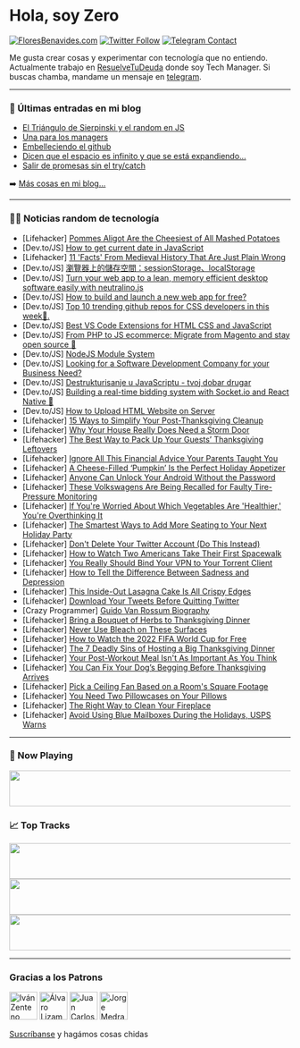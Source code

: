 # Hola, soy Zero

[![FloresBenavides.com](https://img.shields.io/website?down_message=oops&label=MiBlog&style=for-the-badge&up_message=online&url=https%3A%2F%2Ffloresbenavides.com)](https://floresbenavides.com) [![Twitter Follow](https://img.shields.io/twitter/follow/ZeroDragon?color=%231DA1F2&label=Follow&logo=twitter&logoColor=ffffff&style=for-the-badge)](https://twitter.com/zerodragon) [![Telegram Contact](https://img.shields.io/badge/escr%C3%ADbeme-ZeroDragon-%2326A5E4?style=for-the-badge&logo=telegram)](https://t.me/zerodragon)

Me gusta crear cosas y experimentar con tecnología que no entiendo.
Actualmente trabajo en [ResuelveTuDeuda](http://github.com/resuelve) donde soy Tech Manager.
Si buscas chamba, mandame un mensaje en [telegram](https://t.me/zerodragon).

---

### 📕 Últimas entradas en mi blog
<!-- BLOG-POST-LIST:START -->
- [El Triángulo de Sierpinski y el random en JS](https://floresbenavides.com/el-triangulo-de-sierpinski-y-el-random-en-js/)
- [Una para los managers](https://floresbenavides.com/una-para-los-managers/)
- [Embelleciendo el github](https://floresbenavides.com/embelleciendo-el-github/)
- [Dicen que el espacio es infinito y que se está expandiendo…](https://floresbenavides.com/dicen-que-el-espacio-es-infinito-y-que-se-esta-expandiendo/)
- [Salir de promesas sin el try/catch](https://floresbenavides.com/salir-de-promesas-sin-el-try-catch/)
<!-- BLOG-POST-LIST:END -->

➡️ [Más cosas en mi blog...](https://floresbenavides.com)

---

### 👨‍💻 Noticias random de tecnología
<!-- TECH-POSTS:START -->
- [Lifehacker] [Pommes Aligot Are the Cheesiest of All Mashed Potatoes](https://lifehacker.com/pommes-aligot-are-the-cheesiest-of-all-mashed-potatoes-1849782696)
- [Dev.to/JS] [How to get current date in JavaScript](https://dev.to/coderslang/how-to-get-current-date-in-javascript-57je)
- [Lifehacker] [11 &#39;Facts&#39; From Medieval History That Are Just Plain Wrong](https://lifehacker.com/11-facts-from-medieval-history-that-are-just-plain-wron-1849782044)
- [Dev.to/JS] [瀏覽器上的儲存空間：sessionStorage、localStorage](https://dev.to/letswrite/liu-lan-qi-shang-de-chu-cun-kong-jian-sessionstorage-localstorage-15n4)
- [Dev.to/JS] [Turn your web app to a lean, memory efficient desktop software easily with neutralino.js](https://dev.to/sfundomhlungu/turn-your-web-app-to-a-lean-memory-efficient-desktop-software-with-neutralinojs-2lhf)
- [Dev.to/JS] [How to build and launch a new web app for free?](https://dev.to/zenstack/how-to-build-and-launch-a-new-web-app-for-free-5fng)
- [Dev.to/JS] [Top 10 trending github repos for CSS developers in this week🐍.](https://dev.to/ksengine/top-10-trending-github-repos-for-css-developers-in-this-week-9h5)
- [Dev.to/JS] [Best VS Code Extensions for HTML CSS and JavaScript](https://dev.to/onlineittutstutorials/best-vs-code-extensions-for-html-css-and-javascript-5f30)
- [Dev.to/JS] [From PHP to JS ecommerce: Migrate from Magento and stay open source 🤩](https://dev.to/medusajs/from-php-to-js-ecommerce-migrate-from-magento-and-stay-open-source-2ba3)
- [Dev.to/JS] [NodeJS Module System](https://dev.to/olatisunkanmi/nodejs-module-system-323m)
- [Dev.to/JS] [Looking for a Software Development Company for your Business Need?](https://dev.to/mahesh0622/looking-for-a-software-development-company-for-your-business-need-2ab6)
- [Dev.to/JS] [Destrukturisanje u JavaScriptu - tvoj dobar drugar](https://dev.to/bslaven/destrukturisanje-u-javascriptu-tvoj-dobar-drugar-m9p)
- [Dev.to/JS] [Building a real-time bidding system with Socket.io and React Native 🤩](https://dev.to/novu/building-a-real-time-bidding-system-with-socketio-and-react-native-1cj5)
- [Dev.to/JS] [How to Upload HTML Website on Server](https://dev.to/onlineittutstutorials/how-to-upload-html-website-on-server-20dh)
- [Lifehacker] [15 Ways to Simplify Your Post-Thanksgiving Cleanup](https://lifehacker.com/15-ways-to-simplify-your-post-thanksgiving-cleanup-1849781695)
- [Lifehacker] [Why Your House Really Does Need a Storm Door](https://lifehacker.com/why-your-house-really-does-need-a-storm-door-1849780119)
- [Lifehacker] [The Best Way to Pack Up Your Guests’ Thanksgiving Leftovers](https://lifehacker.com/the-best-way-to-pack-up-your-guests-thanksgiving-lefto-1849781096)
- [Lifehacker] [Ignore All This Financial Advice Your Parents Taught You](https://lifehacker.com/ignore-all-this-financial-advice-your-parents-taught-yo-1849780742)
- [Lifehacker] [A Cheese-Filled ‘Pumpkin’ Is the Perfect Holiday Appetizer](https://lifehacker.com/a-cheese-filled-pumpkin-is-the-perfect-holiday-appeti-1849781033)
- [Lifehacker] [Anyone Can Unlock Your Android Without the Password](https://lifehacker.com/anyone-can-unlock-your-android-without-the-password-1849780710)
- [Lifehacker] [These Volkswagens Are Being Recalled for Faulty Tire-Pressure Monitoring](https://lifehacker.com/these-volkswagens-are-being-recalled-for-faulty-tire-pr-1849780388)
- [Lifehacker] [If You&#39;re Worried About Which Vegetables Are &#39;Healthier,&#39; You&#39;re Overthinking It](https://lifehacker.com/if-youre-worried-about-which-vegetables-are-healthier-1849780525)
- [Lifehacker] [The Smartest Ways to Add More Seating to Your Next Holiday Party](https://lifehacker.com/the-smartest-ways-to-add-more-seating-to-your-next-holi-1849779999)
- [Lifehacker] [Don&#39;t Delete Your Twitter Account &lpar;Do This Instead&rpar;](https://lifehacker.com/dont-delete-your-twitter-account-do-this-instead-1849779710)
- [Lifehacker] [How to Watch Two Americans Take Their First Spacewalk](https://lifehacker.com/how-to-watch-two-americans-take-their-first-spacewalk-1849779686)
- [Lifehacker] [You Really Should Bind Your VPN to Your Torrent Client](https://lifehacker.com/you-should-really-bind-your-vpn-to-your-torrent-client-1849779407)
- [Lifehacker] [How to Tell the Difference Between Sadness and Depression](https://lifehacker.com/how-to-tell-the-difference-between-sadness-and-depressi-1849775776)
- [Lifehacker] [This Inside-Out Lasagna Cake Is All Crispy Edges](https://lifehacker.com/this-inside-out-lasagna-cake-is-all-crispy-edges-1849774653)
- [Lifehacker] [Download Your Tweets Before Quitting Twitter](https://lifehacker.com/download-your-tweets-before-quitting-twitter-1849778871)
- [Crazy Programmer] [Guido Van Rossum Biography](https://www.thecrazyprogrammer.com/2022/11/guido-van-rossum-biography.html)
- [Lifehacker] [Bring a Bouquet of Herbs to Thanksgiving Dinner](https://lifehacker.com/bring-a-bouquet-of-herbs-to-thanksgiving-dinner-1849774524)
- [Lifehacker] [Never Use Bleach on These Surfaces](https://lifehacker.com/never-use-bleach-on-these-surfaces-1849774463)
- [Lifehacker] [How to Watch the 2022 FIFA World Cup for Free](https://lifehacker.com/how-to-watch-the-2022-fifa-world-cup-for-free-1849774977)
- [Lifehacker] [The 7 Deadly Sins of Hosting a Big Thanksgiving Dinner](https://lifehacker.com/the-worst-mistakes-you-can-make-hosting-thanksgiving-di-1849773791)
- [Lifehacker] [Your Post-Workout Meal Isn&#39;t As Important As You Think](https://lifehacker.com/your-post-workout-meal-isnt-as-important-as-you-think-1849774458)
- [Lifehacker] [You Can Fix Your Dog’s Begging Before Thanksgiving Arrives](https://lifehacker.com/you-can-fix-your-dog-s-begging-before-thanksgiving-arri-1849772945)
- [Lifehacker] [Pick a Ceiling Fan Based on a Room&#39;s Square Footage](https://lifehacker.com/pick-a-ceiling-fan-based-on-a-rooms-square-footage-1849772956)
- [Lifehacker] [You Need Two Pillowcases on Your Pillows](https://lifehacker.com/you-need-two-pillowcases-on-your-pillows-1849772964)
- [Lifehacker] [The Right Way to Clean Your Fireplace](https://lifehacker.com/the-right-way-to-clean-your-fireplace-1849773210)
- [Lifehacker] [Avoid Using Blue Mailboxes During the Holidays, USPS Warns](https://lifehacker.com/avoid-using-blue-mailboxes-during-the-holidays-usps-wa-1849773201)<!-- TECH-POSTS:END -->

---

### 🎵 Now Playing
<a href="https://spotify-now-playing-dun.vercel.app/now-playing?open"><img src="https://spotify-now-playing-dun.vercel.app/now-playing" width="540" height="64"></a>

### 📈 Top Tracks
<a href="https://spotify-now-playing-dun.vercel.app/top-tracks?i=1&open"><img src="https://spotify-now-playing-dun.vercel.app/top-tracks?i=1" width="540" height="64"></a>
<a href="https://spotify-now-playing-dun.vercel.app/top-tracks?i=2&open"><img src="https://spotify-now-playing-dun.vercel.app/top-tracks?i=2" width="540" height="64"></a>
<a href="https://spotify-now-playing-dun.vercel.app/top-tracks?i=3&open"><img src="https://spotify-now-playing-dun.vercel.app/top-tracks?i=3" width="540" height="64"></a>

---

### Gracias a los Patrons
[<img src="https://avatars.githubusercontent.com/u/243380?v=4" alt="Iván Zenteno" width="50px">](https://github.com/k001) [<img src="https://avatars.githubusercontent.com/u/19955639?v=4" alt="Álvaro Lizama" width="50px">](https://github.com/alvarolizama) [<img src="https://avatars.githubusercontent.com/u/2718753?v=4" alt="Juan Carlos Ruiz" width="50px">](https://github.com/JuanCrg90) [<img src="https://avatars.githubusercontent.com/u/37025?v=4" alt="Jorge Medrano" width="50px">](https://github.com/h1pp1e) 

[Suscríbanse](https://www.patreon.com/zerodragon) y hagámos cosas chidas
